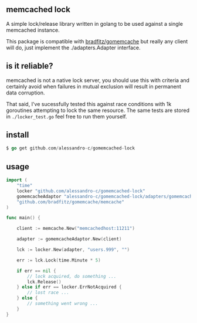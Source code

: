 ## memcached lock

A simple lock/release library written in golang to be used against a single memcached instance.

This package is compatible with [bradfitz/gomemcache](https://github.com/bradfitz/gomemcache) but
really any client will do, just implement the ./adapters.Adapter interface.

## is it reliable?

memcached is not a native lock server, you should use this with criteria and
certainly avoid when failures in mutual exclusion will result in permanent data corruption.

That said, I've sucessfully tested this against race conditions with 1k goroutines attempting to lock the same resource. The same tests are stored in `./locker_test.go` feel free to run them yourself.

## install

```go
$ go get github.com/alessandro-c/gomemcached-lock
```

## usage

```go
import (
    "time"
    locker "github.com/alessandro-c/gomemcached-lock"
    gomemcacheAdaptor "alessandro-c/gomemcached-lock/adapters/gomemcache"
	"github.com/bradfitz/gomemcache/memcache"
)

func main() {

    client := memcache.New("memcachedhost:11211")

    adapter := gomemcacheAdaptor.New(client)

    lck := locker.New(adapter, "users.999", "")

    err := lck.Lock(time.Minute * 5)

    if err == nil {
        // lock acquired, do something ...
        lck.Release()
    } else if err == locker.ErrNotAcquired {
        // lost race ...
    } else {
        // something went wrong ...
    }
}
```
